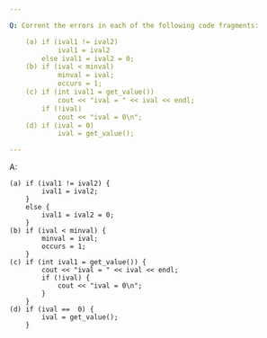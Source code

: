 ```yaml
---

Q: Corrent the errors in each of the following code fragments:

    (a) if (ival1 != ival2)
            ival1 = ival2
        else ival1 = ival2 = 0;
    (b) if (ival < minval)
            minval = ival;
            occurs = 1;
    (c) if (int ival1 = get_value()) 
            cout << "ival = " << ival << endl;
        if (!ival)
            cout << "ival = 0\n";
    (d) if (ival = 0)
            ival = get_value();

---
```


A: 

    (a) if (ival1 != ival2) {
            ival1 = ival2;
        }
        else {
            ival1 = ival2 = 0;
        }
    (b) if (ival < minval) {
            minval = ival;
            occurs = 1;
        }
    (c) if (int ival1 = get_value()) {
            cout << "ival = " << ival << endl;
            if (!ival) {
                cout << "ival = 0\n";
            }
        }
    (d) if (ival ==  0) {
            ival = get_value();
        }